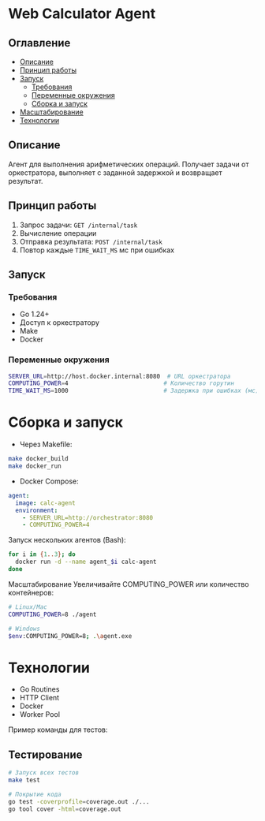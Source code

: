# Web Calculator Agent

## Оглавление
- [Описание](#описание)
- [Принцип работы](#принцип-работы)
- [Запуск](#запуск)
  - [Требования](#требования)
  - [Переменные окружения](#переменные-окружения)
  - [Сборка и запуск](#сборка-и-запуск)
- [Масштабирование](#масштабирование)
- [Технологии](#технологии)

## Описание
Агент для выполнения арифметических операций. Получает задачи от оркестратора, выполняет с заданной задержкой и возвращает результат.

## Принцип работы
1. Запрос задачи: `GET /internal/task`
2. Вычисление операции
3. Отправка результата: `POST /internal/task`
4. Повтор каждые `TIME_WAIT_MS` мс при ошибках

## Запуск

### Требования
- Go 1.24+
- Доступ к оркестратору
- Make
- Docker

### Переменные окружения

```bash
SERVER_URL=http://host.docker.internal:8080  # URL оркестратора
COMPUTING_POWER=4                           # Количество горутин
TIME_WAIT_MS=1000                           # Задержка при ошибках (мс)
```

# Сборка и запуск
- Через Makefile:

```bash
make docker_build
make docker_run
```

- Docker Compose:

```yaml
agent:
  image: calc-agent
  environment:
    - SERVER_URL=http://orchestrator:8080
    - COMPUTING_POWER=4
```

Запуск нескольких агентов (Bash):

```bash
for i in {1..3}; do
  docker run -d --name agent_$i calc-agent
done
```

Масштабирование
Увеличивайте COMPUTING_POWER или количество контейнеров:

```bash
# Linux/Mac
COMPUTING_POWER=8 ./agent

# Windows
$env:COMPUTING_POWER=8; .\agent.exe
```

# Технологии
- Go Routines
- HTTP Client
- Docker
- Worker Pool

Пример команды для тестов:
## Тестирование
```bash
# Запуск всех тестов
make test

# Покрытие кода
go test -coverprofile=coverage.out ./...
go tool cover -html=coverage.out
```